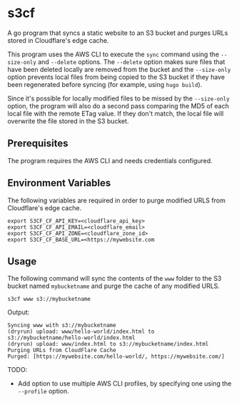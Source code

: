# s3cf
A go program that syncs a static website to an S3 bucket and purges URLs stored in Cloudflare's edge cache. 

This program uses the AWS CLI to execute the `sync` command using the `--size-only` and `--delete` options. The `--delete` option makes sure files that have been deleted locally are removed from the bucket and the `--size-only` option prevents local files from being copied to the S3 bucket if they have been regenerated before syncing (for example, using `hugo build`).

Since it's possible for locally modified files to be missed by the `--size-only` option, the program will also do a second pass comparing the MD5 of each local file with the remote ETag value. If they don't match, the local file will overwrite the file stored in the S3 bucket.

## Prerequisites
The program requires the AWS CLI and needs credentials configured.

## Environment Variables


The following variables are required in order to purge modified URLS from Cloudflare's edge cache.

```
export S3CF_CF_API_KEY=<cloudflare_api_key>
export S3CF_CF_API_EMAIL=<cloudflare_email>
export S3CF_CF_API_ZONE=<cloudflare_zone_id>
export S3CF_CF_BASE_URL=<https://mywebsite.com
```

## Usage
The following command will sync the contents of the `www` folder to the S3 bucket named `mybucketname` and purge the cache of any modified URLS. 

```
s3cf www s3://mybucketname
```

Output: 

```
Syncing www with s3://mybucketname
(dryrun) upload: www/hello-world/index.html to s3://mybucketname/hello-world/index.html
(dryrun) upload: www/index.html to s3://mybucketname/index.html
Purging URLs from CloudFlare Cache
Purged: [https://mywebsite.com/hello-world/, https://mywebsite.com/]
```

TODO:

 - Add option to use multiple AWS CLI profiles, by specifying one using the `--profile` option.
